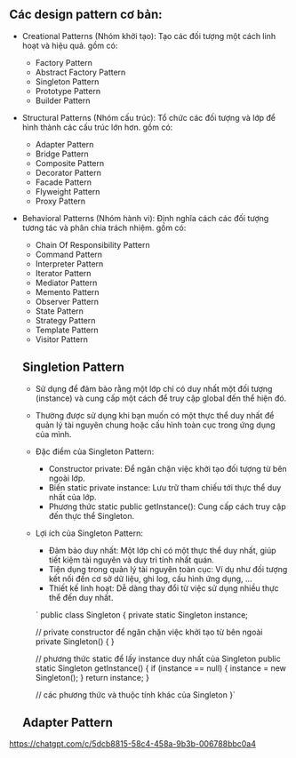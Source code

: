 ## Các design pattern cơ bản:

- Creational Patterns (Nhóm khởi tạo): Tạo các đối tượng một cách linh hoạt và hiệu quả.
  gồm có:
  - Factory Pattern
  - Abstract Factory Pattern
  - Singleton Pattern
  - Prototype Pattern
  - Builder Pattern
- Structural Patterns (Nhóm cấu trúc): Tổ chức các đối tượng và lớp để hình thành các cấu trúc lớn hơn.
  gồm có:
  - Adapter Pattern
  - Bridge Pattern
  - Composite Pattern
  - Decorator Pattern
  - Facade Pattern
  - Flyweight Pattern
  - Proxy Pattern
- Behavioral Patterns (Nhóm hành vi): Định nghĩa cách các đối tượng tương tác và phân chia trách nhiệm.
  gồm có:
  - Chain Of Responsibility Pattern
  - Command Pattern
  - Interpreter Pattern
  - Iterator Pattern
  - Mediator Pattern
  - Memento Pattern
  - Observer Pattern
  - State Pattern
  - Strategy Pattern
  - Template Pattern
  - Visitor Pattern

  ## Singletion Pattern 
  - Sử dụng để đảm bảo rằng một lớp chỉ có duy nhất một đối tượng (instance) và cung cấp một cách để truy cập global đến thể hiện đó.

  - Thường được sử dụng khi bạn muốn có một thực thể duy nhất để quản lý tài nguyên chung hoặc cấu hình toàn cục trong ứng dụng của mình.

  - Đặc điểm của Singleton Pattern:
    - Constructor private: Để ngăn chặn việc khởi tạo đối tượng từ bên ngoài lớp.
    - Biến static private instance: Lưu trữ tham chiếu tới thực thể duy nhất của lớp.
    - Phương thức static public getInstance(): Cung cấp cách truy cập đến thực thể Singleton.

  - Lợi ích của Singleton Pattern:
    - Đảm bảo duy nhất: Một lớp chỉ có một thực thể duy nhất, giúp tiết kiệm tài nguyên và duy trì tính nhất quán.
    - Tiện dụng trong quản lý tài nguyên toàn cục: Ví dụ như đối tượng kết nối đến cơ sở dữ liệu, ghi log, cấu hình ứng dụng, ...
    - Thiết kế linh hoạt: Dễ dàng thay đổi từ việc sử dụng nhiều thực thể đến duy nhất.

    `
public class Singleton {
    private static Singleton instance;
    
    // private constructor để ngăn chặn việc khởi tạo từ bên ngoài
    private Singleton() {
    }
    
    // phương thức static để lấy instance duy nhất của Singleton
    public static Singleton getInstance() {
        if (instance == null) {
            instance = new Singleton();
        }
        return instance;
    }
    
    // các phương thức và thuộc tính khác của Singleton
}`

  ## Adapter Pattern


https://chatgpt.com/c/5dcb8815-58c4-458a-9b3b-006788bbc0a4
